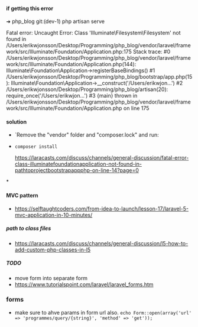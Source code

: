 #### if getting this error

➜ php_blog git:(dev-1) php artisan serve

Fatal error: Uncaught Error: Class 'Illuminate\Filesystem\Filesystem' not found in /Users/erikwjonsson/Desktop/Programming/php_blog/vendor/laravel/framework/src/Illuminate/Foundation/Application.php:175
Stack trace:
#0 /Users/erikwjonsson/Desktop/Programming/php_blog/vendor/laravel/framework/src/Illuminate/Foundation/Application.php(144): Illuminate\Foundation\Application->registerBaseBindings()
#1 /Users/erikwjonsson/Desktop/Programming/php_blog/bootstrap/app.php(15): Illuminate\Foundation\Application->\_\_construct('/Users/erikwjon...')
#2 /Users/erikwjonsson/Desktop/Programming/php_blog/artisan(20): require_once('/Users/erikwjon...')
#3 {main}
thrown in /Users/erikwjonsson/Desktop/Programming/php_blog/vendor/laravel/framework/src/Illuminate/Foundation/Application.php on line 175

#### solution

-   `Remove the "vendor" folder and "composer.lock" and run:
-   `composer install`

    https://laracasts.com/discuss/channels/general-discussion/fatal-error-class-illuminatefoundationapplication-not-found-in-pathtoprojectbootstrapappphp-on-line-14?page=0

\*

#### MVC pattern

-   https://selftaughtcoders.com/from-idea-to-launch/lesson-17/laravel-5-mvc-application-in-10-minutes/

##### path to class files

-   https://laracasts.com/discuss/channels/general-discussion/l5-how-to-add-custom-php-classes-in-l5

##### TODO

-   move form into separate form
-   https://www.tutorialspoint.com/laravel/laravel_forms.htm

### forms

-   make sure to ahve params in form url also.
    `echo Form::open(array('url' => 'programmes/query/{string}', 'method' => 'get'));`
